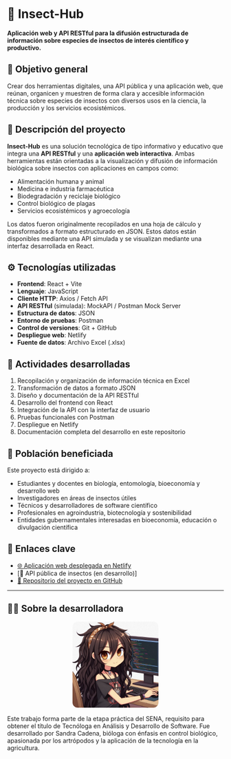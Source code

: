 # 🐞 Insect-Hub
**Aplicación web y API RESTful para la difusión estructurada de información sobre especies de insectos de interés científico y productivo.**

## 🧭 Objetivo general
Crear dos herramientas digitales, una API pública y una aplicación web, que reúnan, organicen y muestren de forma clara y accesible información técnica sobre especies de insectos con diversos usos en la ciencia, la producción y los servicios ecosistémicos.

## 📝 Descripción del proyecto
**Insect-Hub** es una solución tecnológica de tipo informativo y educativo que integra una **API RESTful** y una **aplicación web interactiva**. Ambas herramientas están orientadas a la visualización y difusión de información biológica sobre insectos con aplicaciones en campos como:
- Alimentación humana y animal  
- Medicina e industria farmacéutica  
- Biodegradación y reciclaje biológico  
- Control biológico de plagas  
- Servicios ecosistémicos y agroecología  

Los datos fueron originalmente recopilados en una hoja de cálculo y transformados a formato estructurado en JSON. Estos datos están disponibles mediante una API simulada y se visualizan mediante una interfaz desarrollada en React.

## ⚙️ Tecnologías utilizadas
- **Frontend**: React + Vite  
- **Lenguaje**: JavaScript  
- **Cliente HTTP**: Axios / Fetch API  
- **API RESTful** (simulada): MockAPI / Postman Mock Server  
- **Estructura de datos**: JSON  
- **Entorno de pruebas**: Postman  
- **Control de versiones**: Git + GitHub  
- **Despliegue web**: Netlify  
- **Fuente de datos**: Archivo Excel (.xlsx)  

## 📌 Actividades desarrolladas
1. Recopilación y organización de información técnica en Excel  
2. Transformación de datos a formato JSON  
3. Diseño y documentación de la API RESTful  
4. Desarrollo del frontend con React  
5. Integración de la API con la interfaz de usuario  
6. Pruebas funcionales con Postman  
7. Despliegue en Netlify  
8. Documentación completa del desarrollo en este repositorio  

## 👥 Población beneficiada
Este proyecto está dirigido a:
- Estudiantes y docentes en biología, entomología, bioeconomía y desarrollo web  
- Investigadores en áreas de insectos útiles  
- Técnicos y desarrolladores de software científico  
- Profesionales en agroindustria, biotecnología y sostenibilidad
- Entidades gubernamentales interesadas en bioeconomía, educación o divulgación científica

## 🚀 Enlaces clave
- [🌐 Aplicación web desplegada en Netlify](https://insect-hub.netlify.app/)  
- <span className="underline">
  [🔗 API pública de insectos (en desarrollo)]
  </span> 
- [📁 Repositorio del proyecto en GitHub](https://github.com/Kdnastone/insect-hub)

---
## 🙋‍♀️ Sobre la desarrolladora
<p align="center">
  <img src="public/profile1.jpg" alt="Desarrolladora del proyecto" width="200" style="border-radius: 12px;">
</p>
Este trabajo forma parte de la etapa práctica del SENA, requisito para obtener el título de Tecnóloga en Análisis y Desarrollo de Software.
Fue desarrollado por Sandra Cadena, bióloga con énfasis en control biológico, apasionada por los artrópodos y la aplicación de la tecnología en la agricultura.
